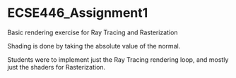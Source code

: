 # ECSE446_Assignment1
Basic rendering exercise for Ray Tracing and Rasterization

Shading is done by taking the absolute value of the normal.

Students were to implement just the Ray Tracing rendering loop, and mostly just the shaders for Rasterization.

